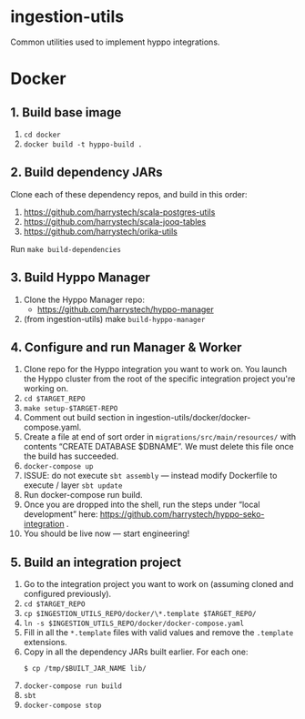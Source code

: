 # ingestion-utils
Common utilities used to implement hyppo integrations.

# Docker

## 1. Build base image

1. `cd docker`
2. `docker build -t hyppo-build .`

## 2. Build dependency JARs

Clone each of these dependency repos, and build in this order:
1. https://github.com/harrystech/scala-postgres-utils
2. https://github.com/harrystech/scala-jooq-tables
3. https://github.com/harrystech/orika-utils

Run
`make build-dependencies`

## 3. Build Hyppo Manager

1. Clone the Hyppo Manager repo:
    * https://github.com/harrystech/hyppo-manager
2. (from ingestion-utils) make `build-hyppo-manager`

## 4. Configure and run Manager & Worker

1. Clone repo for the Hyppo integration you want to work on. You launch the Hyppo cluster from the root of the specific integration project you're working on.
2. `cd $TARGET_REPO`
3. `make setup-$TARGET-REPO`
8. Comment out build section in ingestion-utils/docker/docker-compose.yaml.
10. Create a file at end of sort order in `migrations/src/main/resources/` with contents “CREATE DATABASE $DBNAME”. We must delete this file once the build has succeeded.
7. `docker-compose up`
11. ISSUE: do not execute `sbt assembly` — instead modify Dockerfile to execute / layer `sbt update`
12. Run docker-compose run build.
13. Once you are dropped into the shell, run the steps under “local development” here: https://github.com/harrystech/hyppo-seko-integration .
14. You should be live now — start engineering!


## 5. Build an integration project

1. Go to the integration project you want to work on (assuming cloned and configured previously).
2. `cd $TARGET_REPO`
3. `cp $INGESTION_UTILS_REPO/docker/\*.template $TARGET_REPO/`
4. `ln -s $INGESTION_UTILS_REPO/docker/docker-compose.yaml`
5. Fill in all the `*.template` files with valid values and remove the `.template` extensions.
6. Copy in all the dependency JARs built earlier. For each one:
    ```
    $ cp /tmp/$BUILT_JAR_NAME lib/
    ```
7. `docker-compose run build`
8. `sbt`
9. `docker-compose stop`
